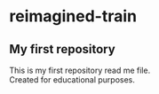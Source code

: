 # reimagined-train
<h2>My first repository</h2>
This is my first repository read me file.</br>
Created for educational purposes.
